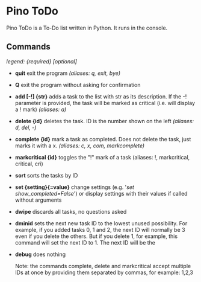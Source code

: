 # Pino ToDo
Pino ToDo is a To-Do list written in Python. It runs in the console.

## Commands
_legend: {required} [optional]_

* **quit** 	exit the program _(aliases: q, exit, bye)_
* **Q**	exit the program without asking for confirmation
* **add [-!] {str}**	adds a task to the list with str as its description. If the -! parameter is provided, the task will be marked as critical (i.e. will display a ! mark) _(aliases: a)_
* **delete {id}**	deletes the task. ID is the number shown on the left _(aliases: d, del, -)_
* **complete {id}**	mark a task as completed. Does not delete the task, just marks it with a x. _(aliases: c, x, com, markcomplete)_
* **markcritical {id}**	toggles the "!" mark of a task (aliases: !, markcritical, critical, cri)
* **sort**	sorts the tasks by ID
* **set {setting}{=value}**	change settings (e.g. '_set show_completed=False_') or display settings with their values if called without arguments
* **dwipe**	discards all tasks, no questions asked
* **dminid**	sets the next new task ID to the lowest unused possibility. For example, if you added tasks 0, 1 and 2, the next ID will normally be 3 even if you delete the others. But if you delete 1, for example, this command will set the next ID to 1. The next ID will be the
* **debug**	does nothing

	Note: the commands complete, delete and markcritical accept multiple IDs at once by providing them separated by commas, for example: 1,2,3
